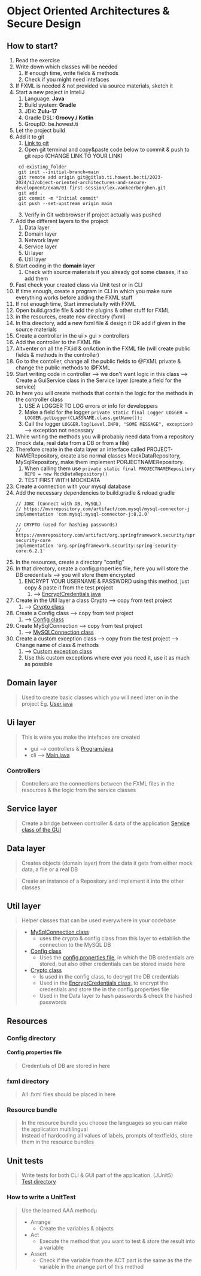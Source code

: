 # Object Oriented Architectures & Secure Design

## How to start?

1. Read the exercise
2. Write down which classes will be needed
   1. If enough time, write fields & methods
   2. Check if you might need intefaces 
3. If FXML is needed & not provided via source materials, sketch it
4. Start a new project in InteliJ
   1. Language: **Java**
   2. Build system: **Gradle**
   3. JDK: **Zulu-17**
   4. Gradle DSL: **Groovy / Kotlin**
   5. GroupID: be.howest.ti
5. Let the project build
6. Add it to git 
   1. [Link to git](https://gitlab.ti.howest.be/ti/2023-2024/s3/object-oriented-architectures-and-secure-development/exam/01-first-session)
   2. Open git terminal and copy&paste code below to commit & push to git repo (CHANGE LINK TO YOUR LINK)
   ```
    cd existing_folder
    git init --initial-branch=main
    git remote add origin git@gitlab.ti.howest.be:ti/2023-2024/s3/object-oriented-architectures-and-secure-development/exam/01-first-session/lex.vankeerberghen.git
    git add .
    git commit -m "Initial commit"
    git push --set-upstream origin main
   ```
   3. Verify in Git webbrowser if project actually was pushed
7. Add the different layers to the project
   1. Data layer
   2. Domain layer
   3. Network layer
   4. Service layer
   5. Ui layer
   6. Util layer
8. Start coding in the **domain** layer
   1. Check with source materials if you already got some classes, if so add them
9. Fast check your created class via Unit test or in CLI 
10. If time enough, create a program in CLI in which you make sure everything works before adding the FXML stuff
11. If not enough time, Start immediatelly with FXML
12. Open build.gradle file & add the plugins & other stuff for FXML
13. in the resources, create new directory (fxml)
14. In this directory, add a new fxml file & design it OR add if given in the source materials
15. Create a controller in the ui > gui > controllers
16. Add the controller to the FXML file
17. Alt+enter on all the FX:id & onAction in the FXML file (will create public fields & methods in the controller)
18. Go to the contoller, change all the public fields to @FXML private & change the public methods to @FXML
19. Start writing code in controller --> we don't want logic in this class --> Create a GuiService class in the Service layer (create a field for the service)
20. In here you will create methods that contain the logic for the methods in the controller class
    1.  USE A LOGGER TO LOG errors or info for developpers 
    2.  Make a field for the logger `private static final Logger LOGGER = LOGGER.getLogger(CLASSNAME.class.getName());`
    3.  Call the logger `LOGGER.log(Level.INFO, "SOME MESSAGE", exception)` --> exception not necessary
21. While writing the methods you will probably need data from a repository (mock data, real data from a DB or from a file)
22. Therefore create in the data layer an interface called PROJECT-NAMERepository, create also normal classes MockDataRepository, MySqlRepository, make them implement PORJECTNAMERepository. 
    1.  When calling them use `private static final PROJECTNAMERepository REPO = new MockDataRepository()`
    2.  TEST FIRST WITH MOCKDATA
23. Create a connection with your mysql database
24. Add the necessary dependencies to build.gradle & reload gradle
    ```
    // JDBC (Connect with DB, MySQL)
    // https://mvnrepository.com/artifact/com.mysql/mysql-connector-j
    implementation 'com.mysql:mysql-connector-j:8.2.0'

    // CRYPTO (used for hashing passwords)
    // https://mvnrepository.com/artifact/org.springframework.security/spring-security-core
    implementation 'org.springframework.security:spring-security-core:6.2.1'
    ```
25. In the resources, create a directory "config"
26. In that directory, create a config.properties file, here you will store the DB credentials --> you will store them encrypted
    1.  ENCRYPT YOUR USERNAME & PASSWORD using this method, just copy & paste it from the test project
        1.  --> [EncryptCredentials.java](test-project/src/main/java/be/howest/ti/ui/cli/EncryptPassword.java)
27. Create in the Util layer a class Crypto --> copy from test project 
    1.  --> [Crypto class](test-project/src/main/java/be/howest/ti/util/Crypto.java)
28. Create a Config class --> copy from test project 
    1.  --> [Config class](test-project/src/main/java/be/howest/ti/util/Config.java)
29. Create MySqlConnection --> copy from test project
    1.  --> [MySQLConnection class](test-project/src/main/java/be/howest/ti/util/MySqlConnection.java)
30. Create a custom exception class --> copy from the test project --> Change name of class & methods
    1.  --> [Custom exception class](test-project/src/main/java/be/howest/ti/util/TestProjectException.java)
    2.  Use this custom exceptions where ever you need it, use it as much as possible


## Domain layer
> Used to create basic classes which you will need later on in the project
> Eg. [User.java](test-project/src/main/java/be/howest/ti/domain/User.java)


## Ui layer
> This is were you make the intefaces are created
>   - gui --> controllers & [Program.java](test-project/src/main/java/be/howest/ti/ui/gui/Program.java)
>   - cli --> [Main.java](test-project/src/main/java/be/howest/ti/ui/cli/Main.java)

### Controllers
> Controllers are the connections between the FXML files in the resources & the logic from the service classes

## Service layer
> Create a bridge between controller & data of the application
> [Service class of the GUI](test-project/src/main/java/be/howest/ti/service/GuiService.java)

## Data layer
> Creates objects (domain layer) from the data it gets from either mock data, a file or a real DB

> Create an instance of a Repository and implement it into the other classes

## Util layer
> Helper classes that can be used everywhere in your codebase

> - [MySqlConnection class](test-project/src/main/java/be/howest/ti/util/MySqlConnection.java)
>   - uses the crypto & config class from this layer to establish the connection to the MySQL DB
> - [Config class](test-project/src/main/java/be/howest/ti/util/Config.java)
>   - Uses the [config.properties file](test-project/src/main/resources/config/config.properties), in which the DB credentials are stored, but also other credentials can be stored inside here
> - [Crypto class](test-project/src/main/java/be/howest/ti/util/Crypto.java)
>   - Is used in the config class, to decrypt the DB credentials
>   - Used in the [EncryptCredentials class](test-project/src/main/java/be/howest/ti/ui/cli/EncryptCredentials.java), to encrypt the credentials and store the in the config.properties file
>   -  Used in the Data layer to hash passwords & check the hashed passwords

## Resources

### Config directory
#### Config.properties file
> Credentials of DB are stored in here

### fxml directory
> All .fxml files should be placed in here

### Resource bundle
> In the resource bundle you choose the languages so you can make the application multilingual  
> Instead of hardcoding all values of labels, prompts of textfields, store them in the resource bundles

## Unit tests
> Write tests for both CLI & GUI part of the application. (JUnit5)  
> [Test directory](test-project/src/test)

### How to write a UnitTest
> Use the learned AAA methodµ
> - Arrange
>   - Create the variables & objects
> - Act
>   - Execute the method that you want to test & store the result into a variable
> - Assert
>   - Check if the variable from the ACT part is the same as the the variable in the arrange part of this method